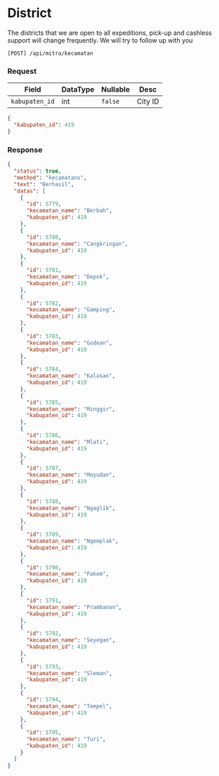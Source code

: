 # District

The districts that we are open to all expeditions, pick-up and cashless support will change frequently. We will try to follow up with you

```shell
[POST] /api/mitra/kecamatan
```

### Request

| Field          | DataType | Nullable | Desc    |
| -------------- | -------- | -------- | ------- |
| `kabupaten_id` | int      | `false`  | City ID |

```json
{
  "kabupaten_id": 419
}
```

### Response

```json
{
  "status": true,
  "method": "kecamatans",
  "text": "Berhasil",
  "datas": [
    {
      "id": 5779,
      "kecamatan_name": "Berbah",
      "kabupaten_id": 419
    },
    {
      "id": 5780,
      "kecamatan_name": "Cangkringan",
      "kabupaten_id": 419
    },
    {
      "id": 5781,
      "kecamatan_name": "Depok",
      "kabupaten_id": 419
    },
    {
      "id": 5782,
      "kecamatan_name": "Gamping",
      "kabupaten_id": 419
    },
    {
      "id": 5783,
      "kecamatan_name": "Godean",
      "kabupaten_id": 419
    },
    {
      "id": 5784,
      "kecamatan_name": "Kalasan",
      "kabupaten_id": 419
    },
    {
      "id": 5785,
      "kecamatan_name": "Minggir",
      "kabupaten_id": 419
    },
    {
      "id": 5786,
      "kecamatan_name": "Mlati",
      "kabupaten_id": 419
    },
    {
      "id": 5787,
      "kecamatan_name": "Moyudan",
      "kabupaten_id": 419
    },
    {
      "id": 5788,
      "kecamatan_name": "Ngaglik",
      "kabupaten_id": 419
    },
    {
      "id": 5789,
      "kecamatan_name": "Ngemplak",
      "kabupaten_id": 419
    },
    {
      "id": 5790,
      "kecamatan_name": "Pakem",
      "kabupaten_id": 419
    },
    {
      "id": 5791,
      "kecamatan_name": "Prambanan",
      "kabupaten_id": 419
    },
    {
      "id": 5792,
      "kecamatan_name": "Seyegan",
      "kabupaten_id": 419
    },
    {
      "id": 5793,
      "kecamatan_name": "Sleman",
      "kabupaten_id": 419
    },
    {
      "id": 5794,
      "kecamatan_name": "Tempel",
      "kabupaten_id": 419
    },
    {
      "id": 5795,
      "kecamatan_name": "Turi",
      "kabupaten_id": 419
    }
  ]
}
```
